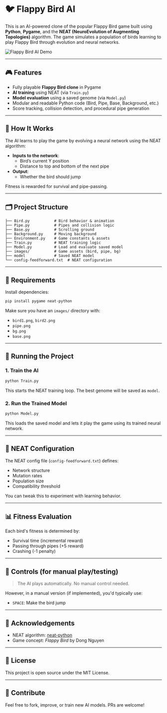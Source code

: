 # 🐦 Flappy Bird AI

This is an AI-powered clone of the popular Flappy Bird game built using **Python**, **Pygame**, and the **NEAT (NeuroEvolution of Augmenting Topologies)** algorithm. The game simulates a population of birds learning to play Flappy Bird through evolution and neural networks.

![Flappy Bird AI Demo](preview.gif)

---

## 🎮 Features

- Fully playable **Flappy Bird clone** in Pygame
- **AI training** using NEAT (via `Train.py`)
- **Model evaluation** using a saved genome (via `Model.py`)
- Modular and readable Python code (Bird, Pipe, Base, Background, etc.)
- Score tracking, collision detection, and procedural pipe generation

---

## 🧠 How It Works

The AI learns to play the game by evolving a neural network using the NEAT algorithm:

- **Inputs to the network**:
  - Bird’s current Y position
  - Distance to top and bottom of the next pipe
- **Output**:
  - Whether the bird should jump

Fitness is rewarded for survival and pipe-passing.

---

## 🗂️ Project Structure

```
├── Bird.py           # Bird behavior & animation
├── Pipe.py           # Pipes and collision logic
├── Base.py           # Scrolling ground
├── Background.py     # Moving background
├── Environment.py    # Game constants & assets
├── Train.py          # NEAT training logic
├── Model.py          # Load and evaluate saved model
├── images/           # Game assets (bird, pipe, bg)
├── model             # Saved NEAT model
└── config-feedforward.txt  # NEAT configuration
```

---

## 🔧 Requirements

Install dependencies:

```bash
pip install pygame neat-python
```

Make sure you have an `images/` directory with:
- `bird1.png`, `bird2.png`
- `pipe.png`
- `bg.png`
- `base.png`

---

## 🚀 Running the Project

### 1. Train the AI
```bash
python Train.py
```
This starts the NEAT training loop. The best genome will be saved as `model`.

### 2. Run the Trained Model
```bash
python Model.py
```
This loads the saved model and lets it play the game using its trained neural network.

---

## 📄 NEAT Configuration

The NEAT config file (`config-feedforward.txt`) defines:
- Network structure
- Mutation rates
- Population size
- Compatibility threshold

You can tweak this to experiment with learning behavior.

---

## 📊 Fitness Evaluation

Each bird's fitness is determined by:
- Survival time (incremental reward)
- Passing through pipes (+5 reward)
- Crashing (-1 penalty)

---

## 📌 Controls (for manual play/testing)

> The AI plays automatically. No manual control needed.

However, in a manual version (if implemented), you'd typically use:
- `SPACE`: Make the bird jump

---

## 🧠 Acknowledgements

- NEAT algorithm: [neat-python](https://github.com/CodeReclaimers/neat-python)
- Game concept: *Flappy Bird* by Dong Nguyen

---

## 🪪 License

This project is open source under the MIT License.

---

## 🙌 Contribute

Feel free to fork, improve, or train new AI models. PRs are welcome!